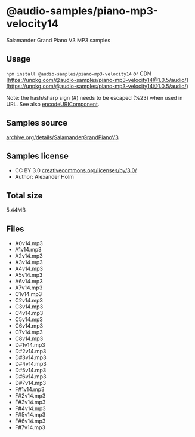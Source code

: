 # @audio-samples/piano-mp3-velocity14

Salamander Grand Piano V3 MP3 samples

## Usage

`npm install @audio-samples/piano-mp3-velocity14` or CDN [https://unpkg.com/@audio-samples/piano-mp3-velocity14@1.0.5/audio/](https://unpkg.com/@audio-samples/piano-mp3-velocity14@1.0.5/audio/)

Note: the hash/sharp sign (#) needs to be escaped (%23) when used in URL. See also [encodeURIComponent](https://developer.mozilla.org/en-US/docs/Web/JavaScript/Reference/Global_Objects/encodeURIComponent).

## Samples source

[archive.org/details/SalamanderGrandPianoV3](https://archive.org/details/SalamanderGrandPianoV3)

## Samples license

- CC BY 3.0 [creativecommons.org/licenses/by/3.0/](http://creativecommons.org/licenses/by/3.0/)
- Author: Alexander Holm 

## Total size

5.44MB

## Files

- A0v14.mp3
- A1v14.mp3
- A2v14.mp3
- A3v14.mp3
- A4v14.mp3
- A5v14.mp3
- A6v14.mp3
- A7v14.mp3
- C1v14.mp3
- C2v14.mp3
- C3v14.mp3
- C4v14.mp3
- C5v14.mp3
- C6v14.mp3
- C7v14.mp3
- C8v14.mp3
- D#1v14.mp3
- D#2v14.mp3
- D#3v14.mp3
- D#4v14.mp3
- D#5v14.mp3
- D#6v14.mp3
- D#7v14.mp3
- F#1v14.mp3
- F#2v14.mp3
- F#3v14.mp3
- F#4v14.mp3
- F#5v14.mp3
- F#6v14.mp3
- F#7v14.mp3